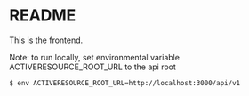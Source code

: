 # README

This is the frontend.

Note: to run locally, set environmental variable ACTIVERESOURCE_ROOT_URL to the api root

```$ env ACTIVERESOURCE_ROOT_URL=http://localhost:3000/api/v1```
